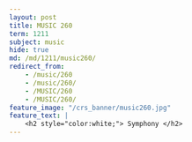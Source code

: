 ```yaml
---
layout: post
title: MUSIC 260
term: 1211
subject: music
hide: true
md: /md/1211/music260/
redirect_from:
    - /music/260
    - /music/260/
    - /MUSIC/260
    - /MUSIC/260/
feature_image: "/crs_banner/music260.jpg"
feature_text: |
    <h2 style="color:white;"> Symphony </h2>
---
```

